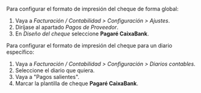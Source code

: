 Para configurar el formato de impresión del cheque de forma global:

1.  Vaya a *Facturación / Contabilidad \> Configuración \> Ajustes*.
2.  Diríjase al apartado *Pagos de Proveedor*.
3.  En *Diseño del cheque* seleccione **Pagaré CaixaBank**.

Para configurar el formato de impresión del cheque para un diario
específico:

1.  Vaya a *Facturación / Contabilidad \> Configuración \> Diarios
    contables*.
2.  Seleccione el diario que quiera.
3.  Vaya a "Pagos salientes".
4.  Marcar la plantilla de cheque **Pagaré CaixaBank**.
